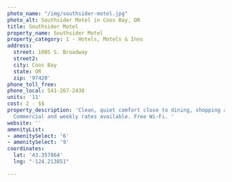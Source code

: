 ```yaml
---
photo_name: "/img/southsider-motel.jpg"
photo_alt: Southsider Motel in Coos Bay, OR
title: Southsider Motel
property_name: Southsider Motel
property_category: 1 - Hotels, Motels & Inns
address:
  street: 1005 S. Broadway
  street2: 
  city: Coos Bay
  state: OR
  zip: '97420'
phone_toll_free: 
phone_local: 541-267-2438
units: '11'
cost: 2 - $$
property_description: 'Clean, quiet comfort close to dining, shopping and entertainment.
  Commercial and weekly rates available. Free Wi-Fi. '
website: ''
amenityList:
- amenitySelect: '6'
- amenitySelect: '9'
coordinates:
  lat: '43.357864'
  lng: "-124.213851"

---
```

